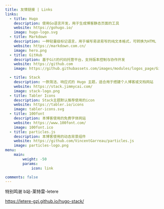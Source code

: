 ```yaml
---
title: 友情链接 | Links
links:
  - title: Hugo
    description: 使用Go语言开发，用于生成博客静态页面的工具       
    website: https://gohugo.io/
    image: hugo-logo.svg 
  - title: Markdown
    description: 一种轻量级标记语言，用于编写易读易写的纯文本格式，可转换为HTML      
    website: https://markdown.com.cn/
    image: hero.png
  - title: GitHub
    description: 基于Git的代码托管平台，支持版本控制与协作开发
    website: https://github.com
    image: https://github.githubassets.com/images/modules/logos_page/GitHub-Mark.png

  - title: Stack
    description: 一款简洁、响应式的 Hugo 主题，适合用于搭建个人博客或文档网站      
    website: https://stack.jimmycai.com/
    image: stack-logo.png
  - title: Tabler Icons
    description: Stack主题默认推荐使用的icon   
    website: https://tabler.io/icons
    image: tabler-icons.svg
  - title: 100font
    description: 本博客使用的免费字体网站      
    website: https://www.100font.com/
    image: 100font.ico
  - title: particles.js
    description: 本博客使用的动态背景组件     
    website: https://github.com/VincentGarreau/particles.js
    image: particles-logo.png
menu:
    main: 
        weight: -50
        params:
            icon: link

comments: false
---
```


特别鸣谢 b站-莱特雷-letere

https://letere-gzj.github.io/hugo-stack/